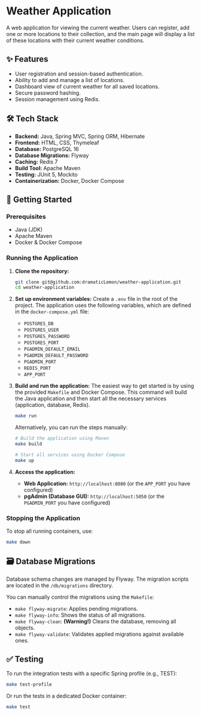 # Weather Application

A web application for viewing the current weather. Users can register, add one or more locations to their collection, and the main page will display a list of these locations with their current weather conditions.

## ✨ Features

-   User registration and session-based authentication.
-   Ability to add and manage a list of locations.
-   Dashboard view of current weather for all saved locations.
-   Secure password hashing.
-   Session management using Redis.

## 🛠️ Tech Stack

-   **Backend:** Java, Spring MVC, Spring ORM, Hibernate
-   **Frontend:** HTML, CSS, Thymeleaf
-   **Database:** PostgreSQL 16
-   **Database Migrations:** Flyway
-   **Caching:** Redis 7
-   **Build Tool:** Apache Maven
-   **Testing:** JUnit 5, Mockito
-   **Containerization:** Docker, Docker Compose

## 🚀 Getting Started

### Prerequisites

-   Java (JDK)
-   Apache Maven
-   Docker & Docker Compose

### Running the Application

1.  **Clone the repository:**
    ```bash
    git clone git@github.com:dramaticLemon/weather-application.git
    cd weather-application
    ```

2.  **Set up environment variables:**
    Create a `.env` file in the root of the project. The application uses the following variables, which are defined in the `docker-compose.yml` file:
    - `POSTGRES_DB`
    - `POSTGRES_USER`
    - `POSTGRES_PASSWORD`
    - `POSTGRES_PORT`
    - `PGADMIN_DEFAULT_EMAIL`
    - `PGADMIN_DEFAULT_PASSWORD`
    - `PGADMIN_PORT`
    - `REDIS_PORT`
    - `APP_PORT`

3.  **Build and run the application:**
    The easiest way to get started is by using the provided `Makefile` and Docker Compose. This command will build the Java application and then start all the necessary services (application, database, Redis).

    ```bash
    make run
    ```

    Alternatively, you can run the steps manually:
    ```bash
    # Build the application using Maven
    make build

    # Start all services using Docker Compose
    make up
    ```

4.  **Access the application:**
    -   **Web Application:** `http://localhost:8080` (or the `APP_PORT` you have configured)
    -   **pgAdmin (Database GUI):** `http://localhost:5050` (or the `PGADMIN_PORT` you have configured)

### Stopping the Application

To stop all running containers, use:
```bash
make down
```

## 🗃️ Database Migrations

Database schema changes are managed by Flyway. The migration scripts are located in the `/db/migrations` directory.

You can manually control the migrations using the `Makefile`:
-   `make flyway-migrate`: Applies pending migrations.
-   `make flyway-info`: Shows the status of all migrations.
-   `make flyway-clean`: **(Warning!)** Cleans the database, removing all objects.
-   `make flyway-validate`: Validates applied migrations against available ones.

## ✅ Testing

To run the integration tests with a specific Spring profile (e.g., TEST):
```bash
make test-profile
```
Or run the tests in a dedicated Docker container:
```bash
make test
```
